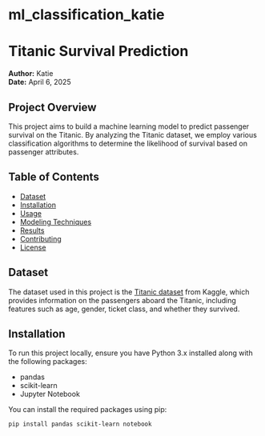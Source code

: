 # ml_classification_katie
# Titanic Survival Prediction

**Author:** Katie  
**Date:** April 6, 2025

## Project Overview

This project aims to build a machine learning model to predict passenger survival on the Titanic. By analyzing the Titanic dataset, we employ various classification algorithms to determine the likelihood of survival based on passenger attributes.

## Table of Contents

- [Dataset](#dataset)
- [Installation](#installation)
- [Usage](#usage)
- [Modeling Techniques](#modeling-techniques)
- [Results](#results)
- [Contributing](#contributing)
- [License](#license)

## Dataset

The dataset used in this project is the [Titanic dataset](https://www.kaggle.com/c/titanic/data) from Kaggle, which provides information on the passengers aboard the Titanic, including features such as age, gender, ticket class, and whether they survived.

## Installation

To run this project locally, ensure you have Python 3.x installed along with the following packages:

- pandas
- scikit-learn
- Jupyter Notebook

You can install the required packages using pip:

```bash
pip install pandas scikit-learn notebook

